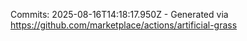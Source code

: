 Commits: 2025-08-16T14:18:17.950Z - Generated via https://github.com/marketplace/actions/artificial-grass
<br>
